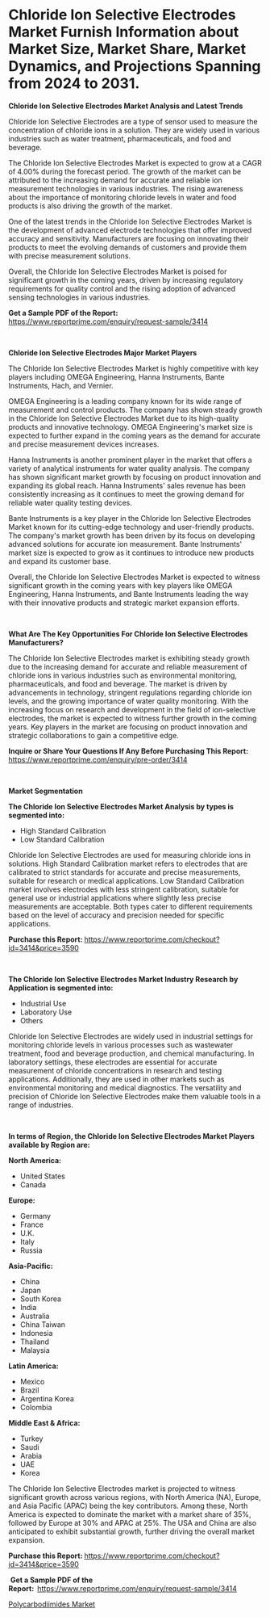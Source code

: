 <p><h1>Chloride Ion Selective Electrodes Market Furnish Information about Market Size, Market Share, Market Dynamics, and Projections Spanning from 2024 to 2031.</h1></p><p><strong>Chloride Ion Selective Electrodes Market Analysis and Latest Trends</strong></p>
<p><p>Chloride Ion Selective Electrodes are a type of sensor used to measure the concentration of chloride ions in a solution. They are widely used in various industries such as water treatment, pharmaceuticals, and food and beverage.</p><p>The Chloride Ion Selective Electrodes Market is expected to grow at a CAGR of 4.00% during the forecast period. The growth of the market can be attributed to the increasing demand for accurate and reliable ion measurement technologies in various industries. The rising awareness about the importance of monitoring chloride levels in water and food products is also driving the growth of the market.</p><p>One of the latest trends in the Chloride Ion Selective Electrodes Market is the development of advanced electrode technologies that offer improved accuracy and sensitivity. Manufacturers are focusing on innovating their products to meet the evolving demands of customers and provide them with precise measurement solutions.</p><p>Overall, the Chloride Ion Selective Electrodes Market is poised for significant growth in the coming years, driven by increasing regulatory requirements for quality control and the rising adoption of advanced sensing technologies in various industries.</p></p>
<p><strong>Get a Sample PDF of the Report:&nbsp;</strong> <a href="https://www.reportprime.com/enquiry/request-sample/3414">https://www.reportprime.com/enquiry/request-sample/3414</a></p>
<p>&nbsp;</p>
<p><strong>Chloride Ion Selective Electrodes Major Market Players</strong></p>
<p><p>The Chloride Ion Selective Electrodes Market is highly competitive with key players including OMEGA Engineering, Hanna Instruments, Bante Instruments, Hach, and Vernier. </p><p>OMEGA Engineering is a leading company known for its wide range of measurement and control products. The company has shown steady growth in the Chloride Ion Selective Electrodes Market due to its high-quality products and innovative technology. OMEGA Engineering's market size is expected to further expand in the coming years as the demand for accurate and precise measurement devices increases.</p><p>Hanna Instruments is another prominent player in the market that offers a variety of analytical instruments for water quality analysis. The company has shown significant market growth by focusing on product innovation and expanding its global reach. Hanna Instruments' sales revenue has been consistently increasing as it continues to meet the growing demand for reliable water quality testing devices.</p><p>Bante Instruments is a key player in the Chloride Ion Selective Electrodes Market known for its cutting-edge technology and user-friendly products. The company's market growth has been driven by its focus on developing advanced solutions for accurate ion measurement. Bante Instruments' market size is expected to grow as it continues to introduce new products and expand its customer base.</p><p>Overall, the Chloride Ion Selective Electrodes Market is expected to witness significant growth in the coming years with key players like OMEGA Engineering, Hanna Instruments, and Bante Instruments leading the way with their innovative products and strategic market expansion efforts.</p></p>
<p>&nbsp;</p>
<p><strong>What Are The Key Opportunities For Chloride Ion Selective Electrodes Manufacturers?</strong></p>
<p><p>The Chloride Ion Selective Electrodes market is exhibiting steady growth due to the increasing demand for accurate and reliable measurement of chloride ions in various industries such as environmental monitoring, pharmaceuticals, and food and beverage. The market is driven by advancements in technology, stringent regulations regarding chloride ion levels, and the growing importance of water quality monitoring. With the increasing focus on research and development in the field of ion-selective electrodes, the market is expected to witness further growth in the coming years. Key players in the market are focusing on product innovation and strategic collaborations to gain a competitive edge.</p></p>
<p><strong>Inquire or Share Your Questions If Any Before Purchasing This Report:</strong> <a href="https://www.reportprime.com/enquiry/pre-order/3414">https://www.reportprime.com/enquiry/pre-order/3414</a></p>
<p>&nbsp;</p>
<p><strong>Market Segmentation</strong></p>
<p><strong>The Chloride Ion Selective Electrodes Market Analysis by types is segmented into:</strong></p>
<p><ul><li>High Standard Calibration</li><li>Low Standard Calibration</li></ul></p>
<p><p>Chloride Ion Selective Electrodes are used for measuring chloride ions in solutions. High Standard Calibration market refers to electrodes that are calibrated to strict standards for accurate and precise measurements, suitable for research or medical applications. Low Standard Calibration market involves electrodes with less stringent calibration, suitable for general use or industrial applications where slightly less precise measurements are acceptable. Both types cater to different requirements based on the level of accuracy and precision needed for specific applications.</p></p>
<p><strong>Purchase this Report:&nbsp;</strong><a href="https://www.reportprime.com/checkout?id=3414&price=3590">https://www.reportprime.com/checkout?id=3414&price=3590</a></p>
<p>&nbsp;</p>
<p><strong>The Chloride Ion Selective Electrodes Market Industry Research by Application is segmented into:</strong></p>
<p><ul><li>Industrial Use</li><li>Laboratory Use</li><li>Others</li></ul></p>
<p><p>Chloride Ion Selective Electrodes are widely used in industrial settings for monitoring chloride levels in various processes such as wastewater treatment, food and beverage production, and chemical manufacturing. In laboratory settings, these electrodes are essential for accurate measurement of chloride concentrations in research and testing applications. Additionally, they are used in other markets such as environmental monitoring and medical diagnostics. The versatility and precision of Chloride Ion Selective Electrodes make them valuable tools in a range of industries.</p></p>
<p>&nbsp;</p>
<p><strong>In terms of Region, the Chloride Ion Selective Electrodes Market Players available by Region are:</strong></p>
<p>
    <p> <strong> North America: </strong>
        <ul>
            <li>United States</li>
            <li>Canada</li>
        </ul>
        </p> 
    <p> <strong> Europe: </strong>
        <ul>
            <li>Germany</li>
            <li>France</li>
            <li>U.K.</li>
            <li>Italy</li>
            <li>Russia</li>
        </ul>
        </p> 
    <p> <strong> Asia-Pacific: </strong>
        <ul>
            <li>China</li>
            <li>Japan</li>
            <li>South Korea</li>
            <li>India</li>
            <li>Australia</li>
            <li>China Taiwan</li>
            <li>Indonesia</li>
            <li>Thailand</li>
            <li>Malaysia</li>
        </ul>
        </p> 
    <p> <strong> Latin America: </strong>
        <ul>
            <li>Mexico</li>
            <li>Brazil</li>
            <li>Argentina Korea</li>
            <li>Colombia</li>
        </ul>
        </p> 
    <p> <strong> Middle East & Africa: </strong>
        <ul>
            <li>Turkey</li>
            <li>Saudi</li>
            <li>Arabia</li>
            <li>UAE</li>
            <li>Korea</li>
        </ul>
    </p>
    </p>
<p><p>The Chloride Ion Selective Electrodes market is projected to witness significant growth across various regions, with North America (NA), Europe, and Asia Pacific (APAC) being the key contributors. Among these, North America is expected to dominate the market with a market share of 35%, followed by Europe at 30% and APAC at 25%. The USA and China are also anticipated to exhibit substantial growth, further driving the overall market expansion.</p></p>
<p><strong>Purchase this Report: </strong><a href="https://www.reportprime.com/checkout?id=3414&price=3590">https://www.reportprime.com/checkout?id=3414&price=3590</a></p>
<p>&nbsp;<strong>Get a Sample PDF of the Report:&nbsp;&nbsp;</strong><a href="https://www.reportprime.com/enquiry/request-sample/3414">https://www.reportprime.com/enquiry/request-sample/3414</a></p>
<p><strong></strong></p>
<p><p><a href="https://nifty-kite-d51.notion.site/Global-Polycarbodiimides-Market-by-Types-Applications-and-Major-Players-with-Regional-Growth-Rate-0e8fb68a885c4476b38f3c5f952e4084">Polycarbodiimides Market</a></p></p>